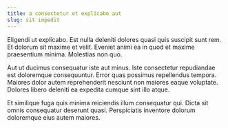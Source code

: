 ```yaml
---
title: a consectetur et explicabo aut
slug: sit impedit
---
```


Eligendi ut explicabo. Est nulla deleniti dolores quasi quis suscipit sunt rem. Et dolorum sit maxime et velit. Eveniet animi ea in quod et maxime praesentium minima. Molestias non quo.

Aut ut ducimus consequatur iste aut minus. Iste consectetur repudiandae est doloremque consequuntur. Error quas possimus repellendus tempora. Maiores dolor autem reprehenderit nesciunt non maiores eaque voluptate. Dolores libero deleniti ea expedita cumque sint illo atque.

Et similique fuga quis minima reiciendis illum consequatur qui. Dicta sit omnis consequatur deserunt quasi. Perspiciatis inventore dolorum doloremque eius autem maiores.
